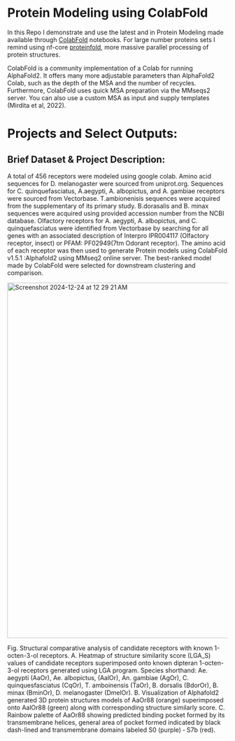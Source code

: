 # Protein Modeling using ColabFold 

In this Repo I demonstrate and use the latest and in Protein Modeling made available through [ColabFold](https://github.com/sokrypton/ColabFold) notebooks.
For large number proteins sets I remind using nf-core [proteinfold](https://github.com/nf-core/proteinfold/tree/1.0.0), more massive parallel processing of protein structures.

ColabFold is a community implementation of a Colab for running AlphaFold2. It offers many more adjustable parameters than AlphaFold2 Colab, such as the depth of the MSA and the number of recycles. Furthermore, ColabFold uses quick MSA preparation via the MMseqs2 server. You can also use a custom MSA as input and supply templates (Mirdita et al, 2022).



# Projects and Select Outputs:

## Brief Dataset & Project Description:

A total of 456 receptors were modeled using google colab. Amino acid sequences for D. melanogaster were sourced from uniprot.org. Sequences for C. quinquefasciatus, A.aegypti, A. albopictus, and A. gambiae receptors were sourced from Vectorbase. T.ambionenisis sequences were acquired from the supplementary of its primary study. B.dorasalis and B. minax sequences were acquired using provided accession number from the NCBI database. Olfactory receptors for A. aegypti, A. albopictus, and C. quinquefasciatus were identified from Vectorbase by searching for all genes with an associated description of Interpro IPR004117 (Olfactory receptor, insect) or PFAM: PF02949(7tm Odorant receptor). The amino acid of each receptor was then used to generate Protein models using ColabFold v1.5.1 :Alphafold2 using MMseq2 online server. The best-ranked model made by ColabFold were selected for downstream clustering and comparison.


<img width="813" alt="Screenshot 2024-12-24 at 12 29 21 AM" src="https://github.com/user-attachments/assets/58a8854d-4a4a-4674-9225-e395fed03af7" />

Fig. Structural comparative analysis of candidate receptors with known 1-octen-3-ol receptors.
A. Heatmap of structure similarity score (LGA_S) values of candidate receptors superimposed onto known dipteran 1-octen-3-ol receptors generated using LGA program. Species shorthand: Ae. aegypti (AaOr), Ae. albopictus, (AalOr), An. gambiae (AgOr), C. quinquesfasciatus (CqOr), T. amboinensis (TaOr), B. dorsalis (BdorOr), B. minax (BminOr), D. melanogaster (DmelOr). B. Visualization of Alphafold2 generated 3D protein structures models of AaOr88 (orange) superimposed onto AalOr88 (green) along with corresponding structure similarly score. C. Rainbow palette of AaOr88 showing predicted binding pocket formed by its transmembrane helices, general area of pocket formed indicated by black dash-lined and transmembrane domains labeled S0 (purple) ‐ S7b (red).


